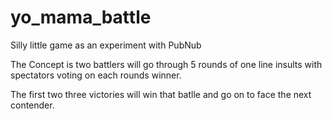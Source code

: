 yo_mama_battle
==============

Silly little game as an experiment with PubNub

The Concept is two battlers will go through 5 rounds of one line insults with spectators voting on each rounds winner.

The first two three victories will win that batlle and go on to face the next contender.
